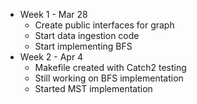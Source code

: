 - Week 1 - Mar 28
    - Create public interfaces for graph
    - Start data ingestion code
    - Start implementing BFS
- Week 2 - Apr 4
    - Makefile created with Catch2 testing
    - Still working on BFS implementation
    - Started MST implementation
